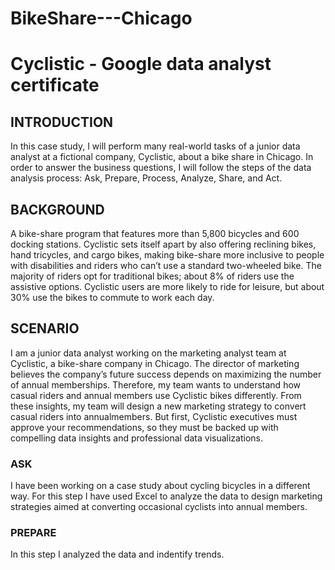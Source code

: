 # BikeShare---Chicago
# Cyclistic - Google data analyst certificate

## INTRODUCTION

In this case study, I will perform many real-world tasks of a junior data analyst at a fictional company, Cyclistic, about a bike share in Chicago. In order to answer the business questions, I will follow the steps of the data analysis process: Ask, Prepare, Process, Analyze, Share, and Act.

## BACKGROUND

A bike-share program that features more than 5,800 bicycles and 600 docking stations. Cyclistic sets itself apart by also offering reclining bikes, hand tricycles, and cargo bikes, making bike-share more inclusive to people with disabilities
and riders who can’t use a standard two-wheeled bike. The majority of riders opt for traditional bikes; about 8% of riders use the assistive options. Cyclistic users are more likely to ride for leisure, but about 30% use the bikes to commute to work each day.

## SCENARIO

I am a junior data analyst working on the marketing analyst team at Cyclistic, a bike-share company in Chicago. The director of marketing believes the company’s future success depends on maximizing the number of annual memberships. Therefore, my team wants to understand how casual riders and annual members use Cyclistic bikes differently. From these insights, my team will design a new marketing strategy to convert casual riders into annualmembers. But first, Cyclistic executives must approve your recommendations, so they must be backed up with compelling data insights and professional data visualizations.

### ASK

I have been working on a case study about cycling bicycles in a different way. For this step I have used Excel to analyze the data to design marketing strategies aimed at converting occasional cyclists into annual members. 

### PREPARE 

In this step I analyzed the data and indentify trends. 
